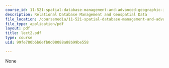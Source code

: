 ```yaml
---
course_id: 11-521-spatial-database-management-and-advanced-geographic-information-systems-spring-2003
description: Relational Database Management and Geospatial Data
file_location: /coursemedia/11-521-spatial-database-management-and-advanced-geographic-information-systems-spring-2003/99fe780b6b6efb0d08088a88b99be558_lect2.pdf
file_type: application/pdf
layout: pdf
title: lect2.pdf
type: course
uid: 99fe780b6b6efb0d08088a88b99be558

---
```

None